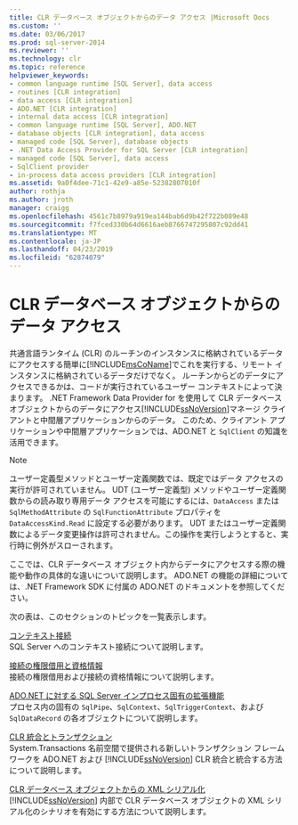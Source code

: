 ```yaml
---
title: CLR データベース オブジェクトからのデータ アクセス |Microsoft Docs
ms.custom: ''
ms.date: 03/06/2017
ms.prod: sql-server-2014
ms.reviewer: ''
ms.technology: clr
ms.topic: reference
helpviewer_keywords:
- common language runtime [SQL Server], data access
- routines [CLR integration]
- data access [CLR integration]
- ADO.NET [CLR integration]
- internal data access [CLR integration]
- common language runtime [SQL Server], ADO.NET
- database objects [CLR integration], data access
- managed code [SQL Server], database objects
- .NET Data Access Provider for SQL Server [CLR integration]
- managed code [SQL Server], data access
- SqlClient provider
- in-process data access providers [CLR integration]
ms.assetid: 9a0f4dee-71c1-42e9-a85e-52382807010f
author: rothja
ms.author: jroth
manager: craigg
ms.openlocfilehash: 4561c7b8979a919ea144bab6d9b42f722b089e48
ms.sourcegitcommit: f7fced330b64d6616aeb8766747295807c92dd41
ms.translationtype: MT
ms.contentlocale: ja-JP
ms.lasthandoff: 04/23/2019
ms.locfileid: "62874079"
---
```

# <a name="data-access-from-clr-database-objects"></a>CLR データベース オブジェクトからのデータ アクセス
  共通言語ランタイム (CLR) のルーチンのインスタンスに格納されているデータにアクセスする簡単に[!INCLUDE[msCoName](../../../includes/ssnoversion-md.md)]でこれを実行する、リモート インスタンスに格納されているデータだけでなく。 ルーチンからどのデータにアクセスできるかは、コードが実行されているユーザー コンテキストによって決まります。 .NET Framework Data Provider for を使用して CLR データベース オブジェクトからのデータにアクセス[!INCLUDE[ssNoVersion](../../../includes/ssnoversion-md.md)]マネージ クライアントと中間層アプリケーションからのデータ。 このため、クライアント アプリケーションや中間層アプリケーションでは、ADO.NET と `SqlClient` の知識を活用できます。  
  
> [!NOTE]  
>  ユーザー定義型メソッドとユーザー定義関数では、既定ではデータ アクセスの実行が許可されていません。 UDT (ユーザー定義型) メソッドやユーザー定義関数からの読み取り専用データ アクセスを可能にするには、`DataAccess` または `SqlMethodAttribute` の `SqlFunctionAttribute` プロパティを `DataAccessKind.Read` に設定する必要があります。 UDT またはユーザー定義関数によるデータ変更操作は許可されません。この操作を実行しようとすると、実行時に例外がスローされます。  
  
 ここでは、CLR データベース オブジェクト内からデータにアクセスする際の機能や動作の具体的な違いについて説明します。 ADO.NET の機能の詳細については、.NET Framework SDK に付属の ADO.NET のドキュメントを参照してください。  
  
 次の表は、このセクションのトピックを一覧表示します。  
  
 [コンテキスト接続](context-connection.md)  
 SQL Server へのコンテキスト接続について説明します。  
  
 [接続の権限借用と資格情報](impersonation-and-credentials-for-connections.md)  
 接続の権限借用および接続の資格情報について説明します。  
  
 [ADO.NET に対する SQL Server インプロセス固有の拡張機能](../../clr-integration-data-access-in-process-ado-net/sql-server-in-process-specific-extensions-to-ado-net.md)  
 プロセス内の固有の `SqlPipe`、`SqlContext`、`SqlTriggerContext`、および `SqlDataRecord` の各オブジェクトについて説明します。  
  
 [CLR 統合とトランザクション](../../native-client-ole-db-transactions/transactions.md)  
 System.Transactions 名前空間で提供される新しいトランザクション フレームワークを ADO.NET および [!INCLUDE[ssNoVersion](../../../includes/ssnoversion-md.md)] CLR 統合と統合する方法について説明します。  
  
 [CLR データベース オブジェクトからの XML シリアル化](../../../database-engine/dev-guide/xml-serialization-from-clr-database-objects.md)  
 [!INCLUDE[ssNoVersion](../../../includes/ssnoversion-md.md)] 内部で CLR データベース オブジェクトの XML シリアル化のシナリオを有効にする方法について説明します。  
  
  
